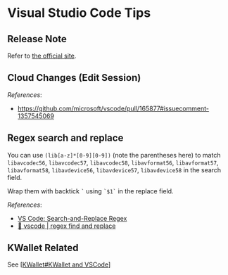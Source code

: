 # Visual Studio Code Tips

## Release Note

Refer to [the official site](https://code.visualstudio.com/updates).

## Cloud Changes (Edit Session)

*References*:

- https://github.com/microsoft/vscode/pull/165877#issuecomment-1357545069

## Regex search and replace

You can use `(lib[a-z]*[0-9][0-9])` (note the parentheses here) to match `libavcodec56`, `libavcodec57`, `libavcodec58`, `libavformat56`, `libavformat57`, `libavformat58`, `libavdevice56`, `libavdevice57`, `libavdevice58` in the search field.

Wrap them with backtick `` ` `` using `` `$1` `` in the replace field.

*References*:

- [VS Code: Search-and-Replace Regex](https://dev.to/rfornal/vs-code-search-and-replace-regex-mn2)
- [🔎 vscode | regex find and replace](https://www.youtube.com/watch?v=xMhKstbdr3k)

## KWallet Related

See [[KWallet#KWallet and VSCode]]

[//begin]: # "Autogenerated link references for markdown compatibility"
[KWallet#KWallet and VSCode]: ../Linux/cross-distro/KWallet.md "KWallet"
[//end]: # "Autogenerated link references"
